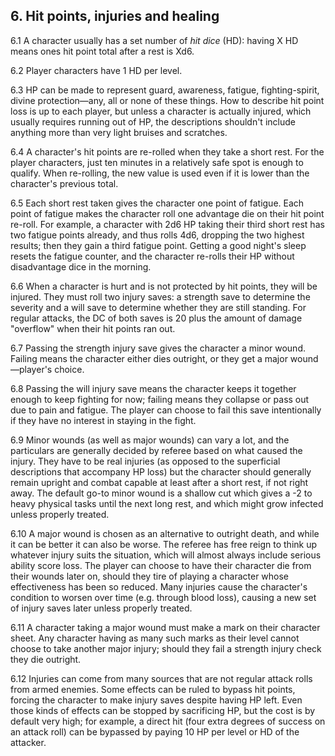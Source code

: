 <h2>6. Hit points, injuries and healing</h2>

6.1 A character usually has a set number of _hit dice_ (HD): having X HD means ones hit point total after a rest is Xd6.

6.2 Player characters have 1 HD per level.

6.3 HP can be made to represent guard, awareness, fatigue, fighting-spirit, divine protection—any, all or none of these things. How to describe hit point loss is up to each player, but unless a character is actually injured, which usually requires running out of HP, the descriptions shouldn't include anything more than very light bruises and scratches.

6.4 A character's hit points are re-rolled when they take a short rest. For the player characters, just ten minutes in a relatively safe spot is enough to qualify. When re-rolling, the new value is used even if it is lower than the character's previous total.

6.5 Each short rest taken gives the character one point of fatigue. Each point of fatigue makes the character roll one advantage die on their hit point re-roll. For example, a character with 2d6 HP taking their third short rest has two fatigue points already, and thus rolls 4d6, dropping the two highest results; then they gain a third fatigue point. Getting a good night's sleep resets the fatigue counter, and the character re-rolls their HP without disadvantage dice in the morning.

6.6 When a character is hurt and is not protected by hit points, they will be injured. They must roll two injury saves: a strength save to determine the severity and a will save to determine whether they are still standing. For regular attacks, the DC of both saves is 20 plus the amount of damage "overflow" when their hit points ran out.

6.7 Passing the strength injury save gives the character a minor wound. Failing means the character either dies outright, or they get a major wound—player's choice.

6.8 Passing the will injury save means the character keeps it together enough to keep fighting for now; failing means they collapse or pass out due to pain and fatigue. The player can choose to fail this save intentionally if they have no interest in staying in the fight.

6.9 Minor wounds (as well as major wounds) can vary a lot, and the particulars are generally decided by referee based on what caused the injury. They have to be real injuries (as opposed to the superficial descriptions that accompany HP loss) but the character should generally remain upright and combat capable at least after a short rest, if not right away. The default go-to minor wound is a shallow cut which gives a -2 to heavy physical tasks until the next long rest, and which might grow infected unless properly treated.

6.10 A major wound is chosen as an alternative to outright death, and while it can be better it can also be worse. The referee has free reign to think up whatever injury suits the situation, which will almost always include serious ability score loss. The player can choose to have their character die from their wounds later on, should they tire of playing a character whose effectiveness has been so reduced. Many injuries cause the character's condition to worsen over time (e.g. through blood loss), causing a new set of injury saves later unless properly treated.

6.11 A character taking a major wound must make a mark on their character sheet. Any character having as many such marks as their level cannot choose to take another major injury; should they fail a strength injury check they die outright.

6.12 Injuries can come from many sources that are not regular attack rolls from armed enemies. Some effects can be ruled to bypass hit points, forcing the character to make injury saves despite having HP left. Even those kinds of effects can be stopped by sacrificing HP, but the cost is by default very high; for example, a direct hit (four extra degrees of success on an attack roll) can be bypassed by paying 10 HP per level or HD of the attacker.
